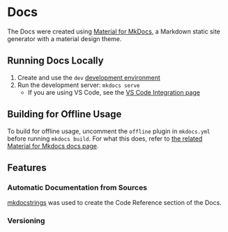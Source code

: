 # Docs

The Docs were created using [Material for MkDocs](https://squidfunk.github.io/mkdocs-material/),
a Markdown static site generator with a material design theme.

## Running Docs Locally

1. Create and use the `dev` [development environment](./contributing.md#tox-development-environments)
2. Run the development server: `mkdocs serve`
    - If you are using VS Code, see the [VS Code Integration page](./vscode.md#docs)

## Building for Offline Usage

To build for offline usage, uncomment the `offline` plugin in `mkdocs.yml`
before running `mkdocs build`. For what this does, refer to
[the related Material for Mkdocs docs page](https://squidfunk.github.io/mkdocs-material/setup/building-for-offline-usage/).

## Features

### Automatic Documentation from Sources

[mkdocstrings](https://mkdocstrings.github.io/) was used to create the Code Reference
section of the Docs.

### Versioning

